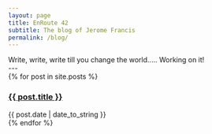 ```yaml
---
layout: page
title: EnRoute 42
subtitle: The blog of Jerome Francis
permalink: /blog/
---
```


<div class="pretty-links">

<div class="lead lead-about">Write, write, write till you change the world.....
Working on it!
</div>
---

<div class="posts">
{% for post in site.posts %}
<div class="post">
<h3 class="post-title-list"> <a href="{{ post.url }}">{{ post.title }}</a></h3>
<span class="post-date">{{ post.date | date_to_string }}</span>

</div>
{% endfor %}
</div>
</div>

